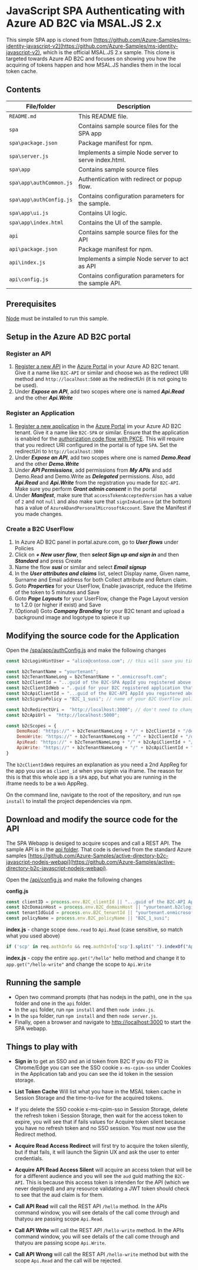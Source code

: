 # JavaScript SPA Authenticating with Azure AD B2C via MSAL.JS 2.x 

This simple SPA app is cloned from [https://github.com/Azure-Samples/ms-identity-javascript-v2](https://github.com/Azure-Samples/ms-identity-javascript-v2), which is the official MSAL.JS 2.x sample. This clone is targeted towards Azure AD B2C and focuses on showing you how the acquiring of tokens happen and how MSAL.JS handles them in the local token cache.


## Contents

| File/folder       | Description                                |
|-------------------|--------------------------------------------|
| `README.md`       | This README file.                          |
| `spa`             | Contains sample source files for the SPA app              |
| `spa\package.json`    | Package manifest for npm.                   |
| `spa\server.js`       | Implements a simple Node server to serve index.html.  |
| `spa\app`             | Contains sample source files               |
| `spa\app\authCommon.js` | Authentication with redirect or popup flow.   |
| `spa\app\authConfig.js`   | Contains configuration parameters for the sample. |
| `spa\app\ui.js`           | Contains UI logic.                         |
| `spa\app\index.html`      | Contains the UI of the sample.            |
| `api`             | Contains sample source files for the API              |
| `api\package.json`    | Package manifest for npm.                   |
| `api\index.js`       | Implements a simple Node server to act as API  |
| `api\config.js`   | Contains configuration parameters for the sample API. |

## Prerequisites

[Node](https://nodejs.org/en/) must be installed to run this sample.

## Setup in the Azure AD B2C portal

### Register an API
1. [Register a new API](https://docs.microsoft.com/en-us/azure/active-directory-b2c/tutorial-register-applications) in the [Azure Portal](https://portal.azure.com) in your Azure AD B2C tenant. Give it a name like `B2C-API` or similar and choose `Web` as the redirect URI method and `http://localhost:5000` as the redirectUri (it is not going to be used).
2. Under ***Expose an API***, add two scopes where one is named ***Api.Read*** and the other ***Api.Write***

### Register an Application
1. [Register a new application](https://docs.microsoft.com/en-us/azure/active-directory-b2c/tutorial-register-spa) in the [Azure Portal](https://portal.azure.com) im your Azure AD B2C tenant. Give it a name like `B2C-SPA` or similar. Ensure that the application is enabled for the [authorization code flow with PKCE](https://docs.microsoft.com/azure/active-directory/develop/v2-oauth2-auth-code-flow). This will require that you redirect URI configured in the portal is of type `SPA`. Set the redirectUri to `http://localhost:3000`
2. Under ***Expose an API***, add two scopes where one is named ***Demo.Read*** and the other ***Demo.Write***
3. Under ***API Permissions***, add permissions from ***My APIs*** and add Demo.Read and Demo.Write as ***Delegated*** permissions. Also, add ***Api.Read*** and ***Api.Write*** from the registration you made for `B2C-API`. Make sure you perform ***Grant admin consent*** in the portal 
4. Under ***Manifest***, make sure that `accessTokenAcceptedVersion` has a value of `2` and not `null` and also make sure that `signInAudience` (at the bottom) has a value of `AzureADandPersonalMicrosoftAccount`. Save the Manifest if you made changes.

### Create a B2C UserFlow
1. In Azure AD B2C panel in portal.azure.com, go to ***User flows*** under Policies
2. Click on ***+ New user flow***, then ***select Sign up and sign in*** and then ***Standard*** and press Create
3. Name the flow ***susi*** or similar and select ***Email signup***
4. In the ***User attributes and claims*** list, select Display name, Given name, Surname and Email address for both Collect attribute and Return claim.
5. Goto ***Properties*** for your UserFlow, Enable javascript, reduce the lifetime of the token to 5 minutes and Save
6. Goto ***Page Layouts*** for your UserFlow, change the Page Layout version to 1.2.0 (or higher if exist) and Save
7. (Optional) Goto ***Company Branding*** for your B2C tenant and upload a background image and logotype to spiece it up

## Modifying the source code for the Application

Open the [/spa/app/authConfig.js](/spa/app/authConfig.js) and make the following changes

```javascript
const b2cLoginHintUser = "alice@contoso.com"; // this will save you time typing it in all the time when testing

const b2cTenantName = "yourtenant";
const b2cTenantNameLong = b2cTenantName + ".onmicrosoft.com";
const b2cClientId = "...guid of the B2C-SPA AppId you registered above...";
const b2cClientIdWeb = "..guid for your B2C registered application that is a Web app..."; // this is for the redirect as is it not a SPA app
const b2cApiClientId = "...guid of the B2C-API AppId you registered above...";
const b2cSigninPolicy = "B2C_1_susi"; // name of your B2C UserFlow policy

const b2cRedirectUri =  "http://localhost:3000"; // don't need to change this unless you change host:port
const b2cApiUrl =  "http://localhost:5000";

const b2cScopes = {
    DemoRead: "https://" + b2cTenantNameLong + "/" + b2cClientId + "/demo.read", 
    DemoWrite: "https://" + b2cTenantNameLong + "/" + b2cClientId + "/demo.write", 
    ApiRead: "https://" + b2cTenantNameLong + "/" + b2cApiClientId + "/api.read", 
    ApiWrite: "https://" + b2cTenantNameLong + "/" + b2cApiClientId + "/api.write" 
}
```

The `b2cClientIdWeb` requires an explanation as you need a 2nd AppReg for the app you use as `client_id` when you signin via iframe. The reason for this is that this whole app is a `SPA` app, but what you are running in the iframe needs to be a `Web`  AppReg.

On the command line, navigate to the root of the repository, and run `npm install` to install the project dependencies via npm.

## Download and modify the source code for the API

The SPA Webapp is desiged to acquire scopes and call a REST API. The sample API is in the [api folder](/api). That code is derived from the  standard Azure samples [https://github.com/Azure-Samples/active-directory-b2c-javascript-nodejs-webapi](https://github.com/Azure-Samples/active-directory-b2c-javascript-nodejs-webapi). 

Open the [/api/config.js](/api/config.js) and make the following changes

**config.js**
```javascript
const clientID = process.env.B2C_clientId || "...guid of the B2C-API AppId you registered above..."; 
const b2cDomainHost = process.env.B2C_domainHost || "yourtenant.b2clogin.com";
const tenantIdGuid = process.env.B2C_tenantId || "yourtenant.onmicrosoft.com";
const policyName = process.env.B2C_policyName || "B2C_1_susi"; 
```

**index.js** - change scope `demo.read` to `Api.Read` (case sensitive, so match what you used above)
```javascript
if ('scp' in req.authInfo && req.authInfo['scp'].split(" ").indexOf("Api.Read") >= 0) {
```

**index.js** - copy the entire `app.get("/hello"` hello method and change it to `app.get("/hello-write"` and change the scope to `Api.Write`

## Running the sample
- Open two command prompts (that has nodejs in the path), one in the `spa` folder and one in the `api` folder. 
- In the `api` folder, run `npm install` and then `node index.js`.
- In the `spa` folder, run `npm install` and then `node server.js`.
- Finally, open a browser and navigate to [http://localhost:3000](http://localhost:3000) to start the SPA webapp.

## Things to play with

* **Sign in** to get an SSO and an id token from B2C
If you do F12 in Chrome/Edge you can see the SSO cookie `x-ms-cpim-sso` under Cookies in the Application tab and you can see the id token in the session storage.

* **List Token Cache** Will list what you have in the MSAL token cache in Session Storage and the time-to-live for the acquired tokens.  

* If you delete the SSO cookie x-ms-cpim-sso in Session Storage, delete the refresh token i Session Storage, then wait for the access token to expire, you will see that if fails values for Acquire token silent because you have no refresh token and no SSO session. You must now use the Redirect method.

* **Acquire Read Access Redirect** will first try to acquire the token silently, but if that fails, it will launch the Signin UX and ask the user to enter credentials.

* **Acquire API Read Access Silent** will acquire an access token that will be for a different audience and you will see the `aud` guid mathing the `B2C-API`. This is because this access token is intenden for the API (which we never deployed) and any resource validating a JWT token should check to see that the aud claim is for them. 

* **Call API Read** will call the REST API `/hello` method. In the APIs command window, you will see details of the call come through and thatyou are passing scope `Api.Read`.

* **Call API Write** will call the REST API `/hello-write` method. In the APIs command window, you will see details of the call come through and thatyou are passing scope `Api.Write`.

* **Call API Wrong** will call the REST API `/hello-write` method but with the scope `Api.Read` and the call will be rejected.
